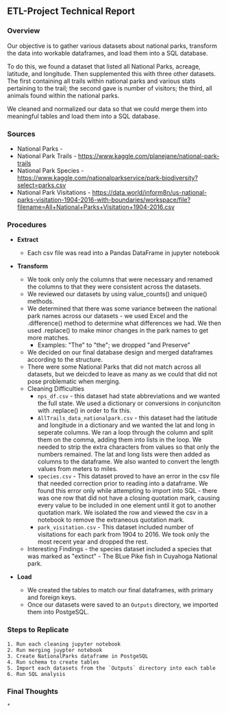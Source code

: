 ## ETL-Project Technical Report

### Overview

Our objective is to gather various datasets about national parks, transform the data into workable dataframes, and load them into a SQL database. 

To do this, we found a dataset that listed all National Parks, acreage, latitude, and longitude. Then supplemented this with three other datasets. The first containing all trails within national parks and various stats pertaining to the trail; the second gave is number of visitors; the third, all animals found within the national parks.

We cleaned and normalized our data so that we could merge them into meaningful tables and load them into a SQL database.

### Sources

* National Parks - 
* National Park Trails -  https://www.kaggle.com/planejane/national-park-trails
* National Park Species - https://www.kaggle.com/nationalparkservice/park-biodiversity?select=parks.csv
* National Park Visitations - https://data.world/inform8n/us-national-parks-visitation-1904-2016-with-boundaries/workspace/file?filename=All+National+Parks+Visitation+1904-2016.csv

### Procedures

* **Extract**
    * Each csv file was read into a Pandas DataFrame in jupyter notebook

* **Transform**
    * We took only only the columns that were necessary and renamed the columns to that they were consistent across the datasets.
    * We reviewed our datasets by using value_counts() and unique() methods.
    * We determined that there was some variance between the national park names across our datasets - we used Excel and the .difference() method to determine what differences we had. We then used .replace() to make minor changes in the park names to get more matches.
        * Examples: "The" to "the"; we dropped "and Preserve"
    * We decided on our final database design and merged dataframes according to the structure.
    * There were some National Parks that did not match across all datasets, but we deicded to leave as many as we could that did not pose problematic when merging.
    * Cleaning Difficulties
        * `nps_df.csv` - this dataset had state abbreviations and we wanted the full state. We used a dictionary or conversions in conjunciton with .replace() in order to fix this.
        * `AllTrails_data_nationalpark.csv` - this dataset had the latitude and longitude in a dictionary and we wanted the lat and long in seperate columns. We ran a loop through the column and split them on the comma, adding them into lists in the loop. We needed to strip the extra characters from values so that only the numbers remained. The lat and long lists were then added as columns to the dataframe. We also wanted to convert the length values from meters to miles. 
        * `species.csv` - This dataset proved to have an error in the csv file that needed correction prior to reading into a dataframe. We found this error only while attempting to import into SQL - there was one row that did not have a closing quotation mark, causing every value to be included in one element until it got to another quotation mark. We isolated the row and viewed the csv in a notebook to remove the extraneous quotation mark.
        * `park_visitation.csv` - This dataset included number of visitations for each park from 1904 to 2016. We took only the most recent year and dropped the rest. 
    * Interesting Findings - the species dataset included a species that was marked as "extinct" - The BLue Pike fish in Cuyahoga National park.

* **Load**
    * We created the tables to match our final dataframes, with primary and foreign keys. 
    * Once our datasets were saved to an `Outputs` directory, we imported them into PostgeSQL.

### Steps to Replicate
    1. Run each cleaning jupyter notebook 
    2. Run merging juypter notebook
    3. Create NationalParks dataframe in PostgeSQL
    4. Run schema to create tables
    5. Import each datasets from the `Outputs` directory into each table
    6. Run SQL analysis

### Final Thoughts
    * 